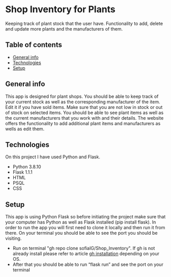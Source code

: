 # Shop Inventory for Plants


Keeping track of plant stock that the user have. Functionality to add, delete and update more plants and the manufacturers of them.


## Table of contents
* [General info](#general-info)
* [Technologies](#technologies)
* [Setup](#setup)

## General info
This app is designed for plant shops. You should be able to keep track of your current stock as well as the corresponding manufacturer of the item. Edit it if you have sold items. Make sure that you are not low in stock or out of stock on selected items. You should be able to see plant items as well as the current manufacturers that you work with and their details. The website offers the functionality to add additional plant items and manufacturers as wells as edit them. 


## Technologies


On this project I have used Python and Flask.

* Python 3.8.10
* Flask 1.1.1
* HTML
* PSQL
* CSS


## Setup

This app is using Python Flask so before initiating the project make sure that your computer has Python as well as Flask installed (pip install flask). In order to run the app you will first need to clone it locally and then run it from there. On your terminal you should be able to see the port you should be visiting.

* Run on terminal "gh repo clone sofiaIG/Shop_Inventory". If gh is not already install please refer to article [gh installation](https://cli.github.com/manual/installation) depending on your OS.
* After that you should be able to run “flask run” and see the port on your terminal







